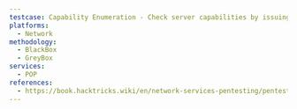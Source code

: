 ```yaml
---
testcase: Capability Enumeration - Check server capabilities by issuing the CAPA command in an interactive session (telnet <IP> 110 then CAPA)
platforms: 
  - Network
methodology: 
  - BlackBox
  - GreyBox
services:
  - POP
references:
  - https://book.hacktricks.wiki/en/network-services-pentesting/pentesting-pop.html
---
```


